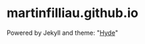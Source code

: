 martinfilliau.github.io
=======================

Powered by Jekyll and theme: "[Hyde](https://github.com/poole/hyde)"
